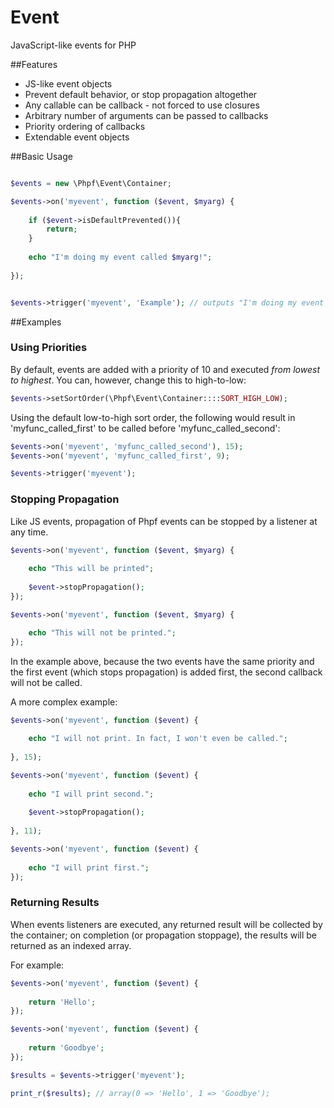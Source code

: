 Event
=====

JavaScript-like events for PHP


##Features

 * JS-like event objects
 * Prevent default behavior, or stop propagation altogether
 * Any callable can be callback - not forced to use closures 
 * Arbitrary number of arguments can be passed to callbacks
 * Priority ordering of callbacks
 * Extendable event objects

##Basic Usage

```php

$events = new \Phpf\Event\Container;

$events->on('myevent', function ($event, $myarg) {
	
	if ($event->isDefaultPrevented()){
		return;
	}
	
	echo "I'm doing my event called $myarg!";
	
});


$events->trigger('myevent', 'Example'); // outputs "I'm doing my event called Example!"
```

##Examples

### Using Priorities

By default, events are added with a priority of 10 and executed _from lowest to highest_. You can, however, change this to high-to-low:
```php
$events->setSortOrder(\Phpf\Event\Container::::SORT_HIGH_LOW);
```

Using the default low-to-high sort order, the following would result in 'myfunc_called_first' to be called before 'myfunc_called_second':
```php
$events->on('myevent', 'myfunc_called_second'), 15);
$events->on('myevent', 'myfunc_called_first', 9);

$events->trigger('myevent');
```

### Stopping Propagation

Like JS events, propagation of Phpf events can be stopped by a listener at any time. 

```php
$events->on('myevent', function ($event, $myarg) {
	
	echo "This will be printed";
	
	$event->stopPropagation();
});

$events->on('myevent', function ($event, $myarg) {

	echo "This will not be printed.";
});
```
In the example above, because the two events have the same priority and the first event (which stops propagation) is added first, the second callback will not be called. 

A more complex example:
```php
$events->on('myevent', function ($event) {
	
	echo "I will not print. In fact, I won't even be called.";
	
}, 15);

$events->on('myevent', function ($event) {
	
	echo "I will print second.";
	
	$event->stopPropagation();
	
}, 11);

$events->on('myevent', function ($event) {
	
	echo "I will print first.";
});
```

### Returning Results

When events listeners are executed, any returned result will be collected by the container; on completion (or propagation stoppage), the results will be returned as an indexed array.

For example:
```php
$events->on('myevent', function ($event) {
	
	return 'Hello';
});

$events->on('myevent', function ($event) {
	
	return 'Goodbye';
});

$results = $events->trigger('myevent');

print_r($results); // array(0 => 'Hello', 1 => 'Goodbye');
```
